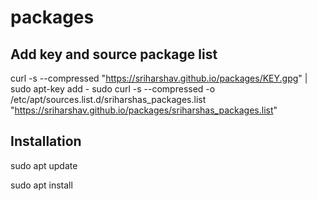 # packages

## Add key and source package list ##
curl -s --compressed "https://sriharshav.github.io/packages/KEY.gpg" | sudo apt-key add -
sudo curl -s --compressed -o /etc/apt/sources.list.d/sriharshas_packages.list "https://sriharshav.github.io/packages/sriharshas_packages.list"

## Installation ##

sudo apt update

sudo apt install <pacakge>